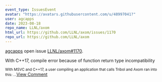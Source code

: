 ```yaml
---
event_type: IssuesEvent
avatar: "https://avatars.githubusercontent.com/u/48997041?"
user: agcapps
date: 2023-08-18
repo_name: LLNL/axom
html_url: https://github.com/LLNL/axom/issues/1170
repo_url: https://github.com/LLNL/axom
---
```


<a href='https://github.com/agcapps' target='_blank'>agcapps</a> open issue <a href='https://github.com/LLNL/axom/issues/1170' target='_blank'>LLNL/axom#1170</a>.

<p>With C++17, compile error because of function return type incompatibility</p><small>With MSVC and C++17, a user compiling an application that calls Tribol and Axom ran into this:...</small><a href='https://github.com/LLNL/axom/issues/1170' target='_blank'>View Comment</a>